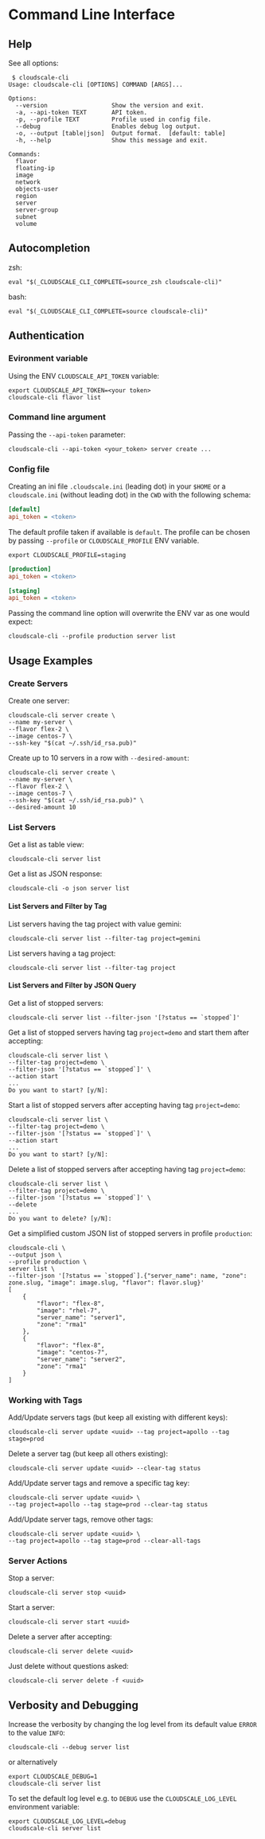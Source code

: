 
# Command Line Interface

## Help

See all options:

~~~shell
 $ cloudscale-cli
Usage: cloudscale-cli [OPTIONS] COMMAND [ARGS]...

Options:
  --version                  Show the version and exit.
  -a, --api-token TEXT       API token.
  -p, --profile TEXT         Profile used in config file.
  --debug                    Enables debug log output.
  -o, --output [table|json]  Output format.  [default: table]
  -h, --help                 Show this message and exit.

Commands:
  flavor
  floating-ip
  image
  network
  objects-user
  region
  server
  server-group
  subnet
  volume
~~~

## Autocompletion

zsh:

~~~shell
eval "$(_CLOUDSCALE_CLI_COMPLETE=source_zsh cloudscale-cli)"
~~~

bash:

~~~shell
eval "$(_CLOUDSCALE_CLI_COMPLETE=source cloudscale-cli)"
~~~

## Authentication

### Evironment variable

Using the ENV `CLOUDSCALE_API_TOKEN` variable:

~~~shell
export CLOUDSCALE_API_TOKEN=<your token>
cloudscale-cli flavor list
~~~

### Command line argument

Passing the `--api-token` parameter:

~~~shell
cloudscale-cli --api-token <your_token> server create ...
~~~

### Config file

Creating an ini file `.cloudscale.ini` (leading dot) in your `$HOME` or a `cloudscale.ini` (without leading dot) in the `CWD` with the following schema:

~~~ini
[default]
api_token = <token>
~~~

The default profile taken if available is `default`. The profile can be chosen by passing `--profile` or `CLOUDSCALE_PROFILE` ENV variable.

~~~shell
export CLOUDSCALE_PROFILE=staging
~~~

~~~ini
[production]
api_token = <token>

[staging]
api_token = <token>
~~~

Passing the command line option will overwrite the ENV var as one would expect:

~~~shell
cloudscale-cli --profile production server list
~~~

## Usage Examples

### Create Servers

Create one server:

~~~shell
cloudscale-cli server create \
--name my-server \
--flavor flex-2 \
--image centos-7 \
--ssh-key "$(cat ~/.ssh/id_rsa.pub)"
~~~

Create up to 10 servers in a row with `--desired-amount`:

~~~shell
cloudscale-cli server create \
--name my-server \
--flavor flex-2 \
--image centos-7 \
--ssh-key "$(cat ~/.ssh/id_rsa.pub)" \
--desired-amount 10
~~~

### List Servers

Get a list as table view:

~~~shell
cloudscale-cli server list
~~~

Get a list as JSON response:

~~~shell
cloudscale-cli -o json server list
~~~

#### List Servers and Filter by Tag

List servers having the tag project with value gemini:

~~~shell
cloudscale-cli server list --filter-tag project=gemini
~~~

List servers having a tag project:

~~~shell
cloudscale-cli server list --filter-tag project
~~~

#### List Servers and Filter by JSON Query

Get a list of stopped servers:

~~~shell
cloudscale-cli server list --filter-json '[?status == `stopped`]'
~~~

Get a list of stopped servers having tag `project=demo` and start them after accepting:

~~~shell
cloudscale-cli server list \
--filter-tag project=demo \
--filter-json '[?status == `stopped`]' \
--action start
...
Do you want to start? [y/N]:
~~~

Start a list of stopped servers after accepting having tag `project=demo`:

~~~shell
cloudscale-cli server list \
--filter-tag project=demo \
--filter-json '[?status == `stopped`]' \
--action start
...
Do you want to start? [y/N]:
~~~

Delete a list of stopped servers after accepting having tag `project=demo`:

~~~shell
cloudscale-cli server list \
--filter-tag project=demo \
--filter-json '[?status == `stopped`]' \
--delete
...
Do you want to delete? [y/N]:
~~~

Get a simplified custom JSON list of stopped servers in profile `production`:

~~~shell
cloudscale-cli \
--output json \
--profile production \
server list \
--filter-json '[?status == `stopped`].{"server_name": name, "zone": zone.slug, "image": image.slug, "flavor": flavor.slug}'
[
    {
        "flavor": "flex-8",
        "image": "rhel-7",
        "server_name": "server1",
        "zone": "rma1"
    },
    {
        "flavor": "flex-8",
        "image": "centos-7",
        "server_name": "server2",
        "zone": "rma1"
    }
]
~~~

### Working with Tags

Add/Update servers tags (but keep all existing with different keys):

~~~shell
cloudscale-cli server update <uuid> --tag project=apollo --tag stage=prod
~~~

Delete a server tag (but keep all others existing):

~~~shell
cloudscale-cli server update <uuid> --clear-tag status
~~~

Add/Update server tags and remove a specific tag key:

~~~shell
cloudscale-cli server update <uuid> \
--tag project=apollo --tag stage=prod --clear-tag status
~~~

Add/Update server tags, remove other tags:

~~~shell
cloudscale-cli server update <uuid> \
--tag project=apollo --tag stage=prod --clear-all-tags
~~~

### Server Actions

Stop a server:

~~~shell
cloudscale-cli server stop <uuid>
~~~

Start a server:

~~~shell
cloudscale-cli server start <uuid>
~~~

Delete a server after accepting:

~~~shell
cloudscale-cli server delete <uuid>
~~~

Just delete without questions asked:

~~~shell
cloudscale-cli server delete -f <uuid>
~~~

## Verbosity and Debugging

Increase the verbosity by changing the log level from its default value `ERROR` to the value `INFO`:

~~~shell
cloudscale-cli --debug server list
~~~

or alternatively

~~~shell
export CLOUDSCALE_DEBUG=1
cloudscale-cli server list
~~~

To set the default log level e.g. to `DEBUG` use the `CLOUDSCALE_LOG_LEVEL` environment variable:

~~~shell
export CLOUDSCALE_LOG_LEVEL=debug
cloudscale-cli server list
~~~
